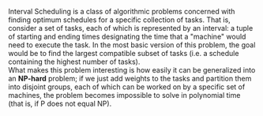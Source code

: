 Interval Scheduling is a class of algorithmic problems concerned with finding optimum schedules for a specific collection of tasks. That is, consider a set of tasks, each of which is represented by an interval: a tuple of starting and ending times designating the time that a "machine" would need to execute the task. In the most basic version of this problem, the goal would be to find the largest compatible subset of tasks (i.e. a schedule containing the highest number of tasks).  
What makes this problem interesting is how easily it can be generalized into an __NP-hard__ problem; if we just add weights to the tasks and partition them into disjoint groups, each of which can be worked on by a specific set of machines, the problem becomes impossible to solve in polynomial time (that is, if P does not equal NP). 
